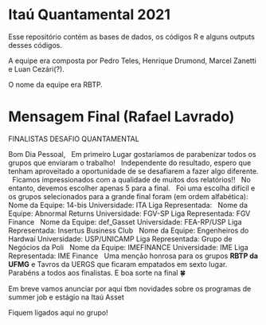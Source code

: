 # Itaú Quantamental 2021

Esse repositório contém as bases de dados, os códigos R e alguns outputs desses códigos.

A equipe era composta por Pedro Teles, Henrique Drumond, Marcel Zanetti e Luan Cezári(?).

O nome da equipe era RBTP.

# Mensagem Final (Rafael Lavrado)

FINALISTAS DESAFIO QUANTAMENTAL

Bom Dia Pessoal,
 
Em primeiro Lugar gostaríamos de parabenizar todos os grupos que enviaram o trabalho!
 
Independente do resultado, espero que tenham aproveitado a oportunidade de se desafiarem a fazer algo diferente.
 
Ficamos impressionados com a qualidade de muitos dos relatórios!!
 
No entanto, devemos escolher apenas 5 para a final.
 
Foi uma escolha difícil e os grupos selecionados para a grande final foram (em ordem alfabética):
 
Nome da Equipe: 14-bis
Universidade: ITA
Liga Representada:
 
Nome da Equipe: Abnormal Returns
Universidade: FGV-SP
Liga Representada: FGV Finance
 
Nome da Equipe: def_Gasset
Universidade: FEA-RP/USP
Liga Representada: Insertus Business Club
 
Nome da Equipe: Engenheiros do Hardwaí
Universidade: USP/UNICAMP
Liga Representada: Grupo de Negócios da Poli
 
Nome da Equipe: IMEFINANCE
Universidade: IME
Liga Representada: IME Finance
 
Uma menção honrosa para os grupos **RBTP da UFMG** e Tavros da UERGS que ficaram empatados em sexto lugar.
 
Parabéns a todos aos finalistas. E boa sorte na final 🍀 

Em breve vamos anunciar por aqui tbm novidades sobre os programas de summer job e estágio na Itaú Asset

Fiquem ligados aqui no grupo!

